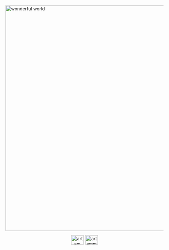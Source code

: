 <img align="center" src="https://i.postimg.cc/9F6Hc13W/photo1694264552.jpg" alt="wonderful world" height="720" width="540"/>
<p align="center">
<a href="https://linkedin.com/in/artem fedorchenko" target="blank"><img align="center" src="https://raw.githubusercontent.com/rahuldkjain/github-profile-readme-generator/master/src/images/icons/Social/linked-in-alt.svg" alt="artem fedorchenko" height="30" width="40" /></a>
<a href="https://www.leetcode.com/artemmmm13" target="blank"><img align="center" src="https://raw.githubusercontent.com/rahuldkjain/github-profile-readme-generator/master/src/images/icons/Social/leet-code.svg" alt="artemmmm13" height="30" width="40" /></a>
</p>

